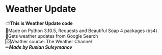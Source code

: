 # Weather Update
⛅**This is Weather Update code**  
🐍Made on Python 3.10.5, Requests and Beautiful Soap 4 packages (bs4)  
🌌Gets weather updates from Google Search  
🆔Weather source: The Weather Channel  
✏***Made by Ruslan Suleymanov***
